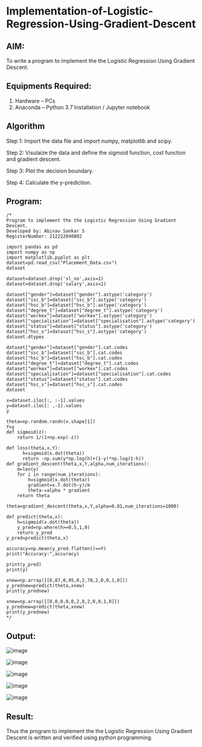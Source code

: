 # Implementation-of-Logistic-Regression-Using-Gradient-Descent

## AIM:
To write a program to implement the the Logistic Regression Using Gradient Descent.

## Equipments Required:
1. Hardware – PCs
2. Anaconda – Python 3.7 Installation / Jupyter notebook

## Algorithm
Step 1: Import the data file and import numpy, matplotlib and scipy. 

Step 2: Visulaize the data and define the sigmoid function, cost function and gradient descent.  

Step 3: Plot the decision boundary. 

Step 4: Calculate the y-prediction. 

## Program:
```
/*
Program to implement the the Logistic Regression Using Gradient Descent.
Developed by: Abinav Sankar S
RegisterNumber: 212222040002

import pandas as pd
import numpy as np
import matplotlib.pyplot as plt
dataset=pd.read_csv("Placement_Data.csv")
dataset

dataset=dataset.drop('sl_no',axis=1)
dataset=dataset.drop('salary',axis=1)

dataset["gender"]=dataset["gender"].astype('category')
dataset["ssc_b"]=dataset["ssc_b"].astype('category')
dataset["hsc_b"]=dataset["hsc_b"].astype('category')
dataset["degree_t"]=dataset["degree_t"].astype('category')
dataset["workex"]=dataset["workex"].astype('category')
dataset["specialisation"]=dataset["specialisation"].astype('category')
dataset["status"]=dataset["status"].astype('category')
dataset["hsc_s"]=dataset["hsc_s"].astype('category')
dataset.dtypes

dataset["gender"]=dataset["gender"].cat.codes
dataset["ssc_b"]=dataset["ssc_b"].cat.codes
dataset["hsc_b"]=dataset["hsc_b"].cat.codes
dataset["degree_t"]=dataset["degree_t"].cat.codes
dataset["workex"]=dataset["workex"].cat.codes
dataset["specialisation"]=dataset["specialisation"].cat.codes
dataset["status"]=dataset["status"].cat.codes
dataset["hsc_s"]=dataset["hsc_s"].cat.codes
dataset

x=dataset.iloc[:, :-1].values
y=dataset.iloc[: ,-1].values
y

theta=np.random.randn(x.shape[1])
Y=y
def sigmoid(z):
    return 1/(1+np.exp(-z))

def loss(theta,x,Y):
      h=sigmoid(x.dot(theta))
      return -np.sum(y*np.log(h)+(1-y)*np.log(1-h))
def gradient_descent(theta,x,Y,alpha,num_iterations):
    m=len(y)
    for i in range(num_iterations):
        h=sigmoid(x.dot(theta))
        gradient=x.T.dot(h-y)/m
        theta-=alpha * gradient
    return theta

theta=gradient_descent(theta,x,Y,alpha=0.01,num_iterations=1000)

def predict(theta,x):
    h=sigmoid(x.dot(theta))
    y_pred=np.where(h>=0.5,1,0)
    return y_pred
y_pred=predict(theta,x)

accuracy=np.mean(y_pred.flatten()==Y)
print("Accuracy:",accuracy)

print(y_pred)
print(y)

xnew=np.array([[0,87,0,95,0,2,78,2,0,0,1,0]])
y_prednew=predict(theta,xnew)
print(y_prednew)

xnew=np.array([[0,0,0,0,0,2,8,2,0,0,1,0]])
y_prednew=predict(theta,xnew)
print(y_prednew) 
*/
```

## Output:
![image](https://github.com/Abinavsankar/-Implementation-of-Logistic-Regression-Using-Gradient-Descent/assets/119103734/8d08f4a9-7a2b-4f64-a304-0619c3af8d2c)

![image](https://github.com/Abinavsankar/-Implementation-of-Logistic-Regression-Using-Gradient-Descent/assets/119103734/c05e26bd-0633-40f8-b015-787fdbbdb18f)

![image](https://github.com/Abinavsankar/-Implementation-of-Logistic-Regression-Using-Gradient-Descent/assets/119103734/bf525dc9-e1bc-4c0a-a478-036062dae53a)

![image](https://github.com/Abinavsankar/-Implementation-of-Logistic-Regression-Using-Gradient-Descent/assets/119103734/a1a318eb-5d2c-4c31-a437-77ee607ee78b)

![image](https://github.com/Abinavsankar/-Implementation-of-Logistic-Regression-Using-Gradient-Descent/assets/119103734/016d4df5-cebf-4868-9074-8048a048e6e3)


## Result:
Thus the program to implement the the Logistic Regression Using Gradient Descent is written and verified using python programming.

